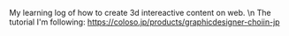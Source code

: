 My learning log of how to create 3d intereactive content on web. \n
The tutorial I'm following: https://coloso.jp/products/graphicdesigner-choiin-jp
